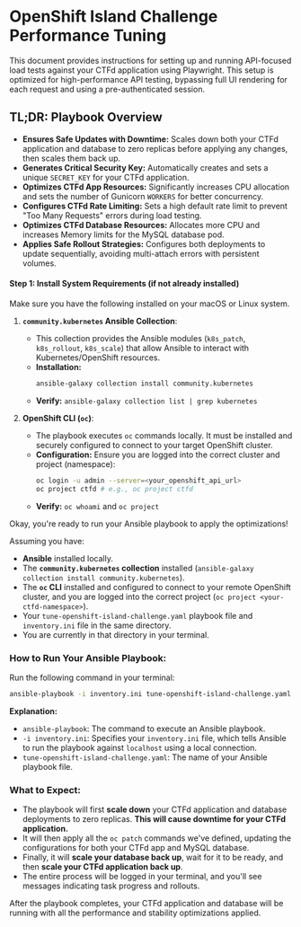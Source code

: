 # OpenShift Island Challenge Performance Tuning

This document provides instructions for setting up and running API-focused load tests against your CTFd application using Playwright. This setup is optimized for high-performance API testing, bypassing full UI rendering for each request and using a pre-authenticated session.

## **TL;DR: Playbook Overview**

* **Ensures Safe Updates with Downtime:** Scales down both your CTFd application and database to zero replicas before applying any changes, then scales them back up.
* **Generates Critical Security Key:** Automatically creates and sets a unique `SECRET_KEY` for your CTFd application.
* **Optimizes CTFd App Resources:** Significantly increases CPU allocation and sets the number of Gunicorn `WORKERS` for better concurrency.
* **Configures CTFd Rate Limiting:** Sets a high default rate limit to prevent "Too Many Requests" errors during load testing.
* **Optimizes CTFd Database Resources:** Allocates more CPU and increases Memory limits for the MySQL database pod.
* **Applies Safe Rollout Strategies:** Configures both deployments to update sequentially, avoiding multi-attach errors with persistent volumes.

#### **Step 1: Install System Requirements (if not already installed)**

Make sure you have the following installed on your macOS or Linux system.

1.  **`community.kubernetes` Ansible Collection**:

      * This collection provides the Ansible modules (`k8s_patch`, `k8s_rollout`, `k8s_scale`) that allow Ansible to interact with Kubernetes/OpenShift resources.
      * **Installation:**
        ```bash
        ansible-galaxy collection install community.kubernetes
        ```
      * **Verify:** `ansible-galaxy collection list | grep kubernetes`

2.  **OpenShift CLI (`oc`)**:

      * The playbook executes `oc` commands locally. It must be installed and securely configured to connect to your target OpenShift cluster.  
      * **Configuration:** Ensure you are logged into the correct cluster and project (namespace):
        ```bash
        oc login -u admin --server=<your_openshift_api_url>
        oc project ctfd # e.g., oc project ctfd
        ```
      * **Verify:** `oc whoami` and `oc project`

Okay, you're ready to run your Ansible playbook to apply the optimizations!

Assuming you have:
* **Ansible** installed locally.
* The **`community.kubernetes` collection** installed (`ansible-galaxy collection install community.kubernetes`).
* The **`oc` CLI** installed and configured to connect to your remote OpenShift cluster, and you are logged into the correct project (`oc project <your-ctfd-namespace>`).
* Your `tune-openshift-island-challenge.yaml` playbook file and `inventory.ini` file in the same directory.
* You are currently in that directory in your terminal.

### **How to Run Your Ansible Playbook:**

Run the following command in your terminal:

```bash
ansible-playbook -i inventory.ini tune-openshift-island-challenge.yaml
```

**Explanation:**

* `ansible-playbook`: The command to execute an Ansible playbook.
* `-i inventory.ini`: Specifies your `inventory.ini` file, which tells Ansible to run the playbook against `localhost` using a local connection.
* `tune-openshift-island-challenge.yaml`: The name of your Ansible playbook file.

### **What to Expect:**

* The playbook will first **scale down** your CTFd application and database deployments to zero replicas. **This will cause downtime for your CTFd application.**
* It will then apply all the `oc patch` commands we've defined, updating the configurations for both your CTFd app and MySQL database.
* Finally, it will **scale your database back up**, wait for it to be ready, and then **scale your CTFd application back up**.
* The entire process will be logged in your terminal, and you'll see messages indicating task progress and rollouts.

After the playbook completes, your CTFd application and database will be running with all the performance and stability optimizations applied. 